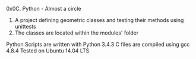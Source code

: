 0x0C. Python - Almost a circle

1. A project defining geometric classes and testing their methods using unittests
2. The classes are located within the modules' folder

Python Scripts are written with Python 3.4.3
C files are compiled using gcc 4.8.4
Tested on Ubuntu 14.04 LTS